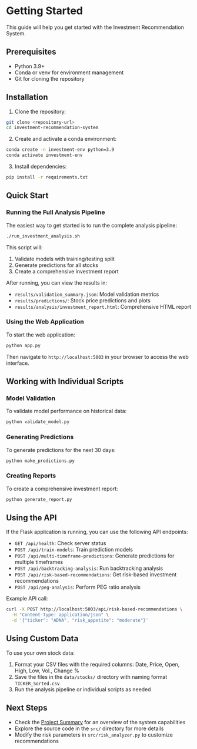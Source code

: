 # Getting Started

This guide will help you get started with the Investment Recommendation System.

## Prerequisites

- Python 3.9+
- Conda or venv for environment management
- Git for cloning the repository

## Installation

1. Clone the repository:
```bash
git clone <repository-url>
cd investment-recommendation-system
```

2. Create and activate a conda environment:
```bash
conda create -n investment-env python=3.9
conda activate investment-env
```

3. Install dependencies:
```bash
pip install -r requirements.txt
```

## Quick Start

### Running the Full Analysis Pipeline

The easiest way to get started is to run the complete analysis pipeline:

```bash
./run_investment_analysis.sh
```

This script will:
1. Validate models with training/testing split
2. Generate predictions for all stocks
3. Create a comprehensive investment report

After running, you can view the results in:
- `results/validation_summary.json`: Model validation metrics
- `results/predictions/`: Stock price predictions and plots
- `results/analysis/investment_report.html`: Comprehensive HTML report

### Using the Web Application

To start the web application:

```bash
python app.py
```

Then navigate to `http://localhost:5003` in your browser to access the web interface.

## Working with Individual Scripts

### Model Validation

To validate model performance on historical data:

```bash
python validate_model.py
```

### Generating Predictions

To generate predictions for the next 30 days:

```bash
python make_predictions.py
```

### Creating Reports

To create a comprehensive investment report:

```bash
python generate_report.py
```

## Using the API

If the Flask application is running, you can use the following API endpoints:

- `GET /api/health`: Check server status
- `POST /api/train-models`: Train prediction models
- `POST /api/multi-timeframe-predictions`: Generate predictions for multiple timeframes
- `POST /api/backtracking-analysis`: Run backtracking analysis
- `POST /api/risk-based-recommendations`: Get risk-based investment recommendations
- `POST /api/peg-analysis`: Perform PEG ratio analysis

Example API call:
```bash
curl -X POST http://localhost:5003/api/risk-based-recommendations \
  -H "Content-Type: application/json" \
  -d '{"ticker": "ADNA", "risk_appetite": "moderate"}'
```

## Using Custom Data

To use your own stock data:

1. Format your CSV files with the required columns: Date, Price, Open, High, Low, Vol., Change %
2. Save the files in the `data/stocks/` directory with naming format `TICKER_Sorted.csv`
3. Run the analysis pipeline or individual scripts as needed

## Next Steps

- Check the [Project Summary](SUMMARY.md) for an overview of the system capabilities
- Explore the source code in the `src/` directory for more details
- Modify the risk parameters in `src/risk_analyzer.py` to customize recommendations 